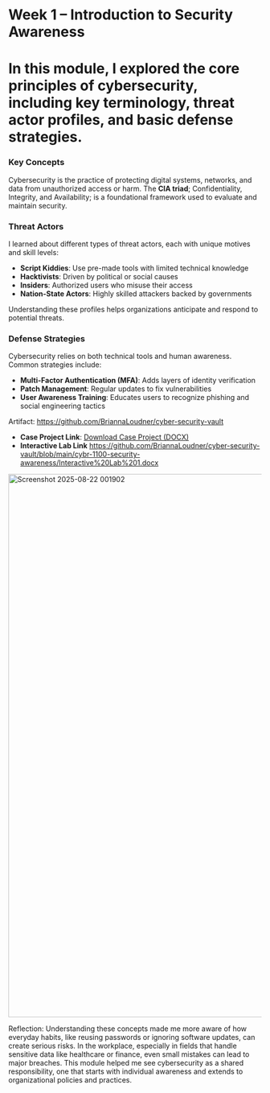 # Week 1 – Introduction to Security Awareness
 
 #  In this module, I explored the core principles of cybersecurity, including key terminology, threat actor profiles, and basic defense strategies.

###  Key Concepts
Cybersecurity is the practice of protecting digital systems, networks, and data from unauthorized access or harm. The **CIA triad**; Confidentiality, Integrity, and Availability; is a foundational framework used to evaluate and maintain security.

###  Threat Actors
I learned about different types of threat actors, each with unique motives and skill levels:
- **Script Kiddies**: Use pre-made tools with limited technical knowledge
- **Hacktivists**: Driven by political or social causes
- **Insiders**: Authorized users who misuse their access
- **Nation-State Actors**: Highly skilled attackers backed by governments

Understanding these profiles helps organizations anticipate and respond to potential threats.

###  Defense Strategies
Cybersecurity relies on both technical tools and human awareness. Common strategies include:
- **Multi-Factor Authentication (MFA)**: Adds layers of identity verification
- **Patch Management**: Regular updates to fix vulnerabilities
- **User Awareness Training**: Educates users to recognize phishing and social engineering tactics
 

Artifact: https://github.com/BriannaLoudner/cyber-security-vault
- **Case Project Link**: [Download Case Project (DOCX)](./Case%20Project%201.docx)
- **Interactive Lab Link** https://github.com/BriannaLoudner/cyber-security-vault/blob/main/cybr-1100-security-awareness/Interactive%20Lab%201.docx

<img width="1920" height="1080" alt="Screenshot 2025-08-22 001902" src="https://github.com/user-attachments/assets/4bc4694e-b9e4-4882-b153-6d47ac605e20" />

Reflection:
  Understanding these concepts made me more aware of how everyday habits, like reusing passwords or ignoring software updates, can create serious risks. In the workplace, especially in fields that handle sensitive data like healthcare or finance, even small mistakes can lead to major breaches. This module helped me see cybersecurity as a shared responsibility, one that starts with individual awareness and extends to organizational policies and practices.
 
 
